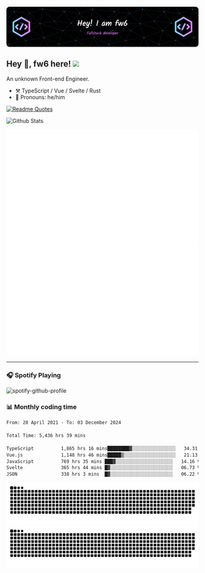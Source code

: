 ![Header](github-header-image.png)

## Hey 👋, fw6 here! <img src="https://github.githubassets.com/images/mona-whisper.gif" height="24" />


An unknown Front-end Engineer.

-   :hammer_and_pick: TypeScript / Vue / Svelte / Rust
-   :man: Pronouns: he/him


[![Readme Quotes](https://quotes-github-readme.vercel.app/api?type=horizontal&theme=algolia)](https://github.com/piyushsuthar/github-readme-quotes)



![Github Stats](https://github-readme-stats.vercel.app/api?username=fw6&bg_color=30,e96443,904e95&title_color=fff&text_color=fff)

![](https://raw.githubusercontent.com/fw6/github-stats-transparent/output/generated/overview.svg)
![](https://raw.githubusercontent.com/fw6/github-stats-transparent/output/generated/languages.svg)


---

### 🎧 Spotify Playing

<!-- ![spotify-github-profile](/img/default.svg) -->

![spotify-github-profile](https://spotify-github-profile.vercel.app/api/view.svg?uid=r6wn4hdvypv0lkzyrj0e0pjct&cover_image=true&theme=default&show_offline=true&background_color=9a10ad&interchange=true&bar_color_cover=true)



### :bar_chart: Monthly coding time 

<!--START_SECTION:waka-->

```txt
From: 28 April 2021 - To: 03 December 2024

Total Time: 5,436 hrs 39 mins

TypeScript          1,865 hrs 16 mins████████▓░░░░░░░░░░░░░░░░   34.31 %
Vue.js              1,148 hrs 46 mins█████▒░░░░░░░░░░░░░░░░░░░   21.13 %
JavaScript          769 hrs 35 mins ███▓░░░░░░░░░░░░░░░░░░░░░   14.16 %
Svelte              365 hrs 44 mins █▓░░░░░░░░░░░░░░░░░░░░░░░   06.73 %
JSON                338 hrs 3 mins  █▓░░░░░░░░░░░░░░░░░░░░░░░   06.22 %
```

<!--END_SECTION:waka-->




![github contribution grid snake animation](https://raw.githubusercontent.com/platane/platane/output/github-contribution-grid-snake-dark.svg#gh-dark-mode-only)![github contribution grid snake animation](https://raw.githubusercontent.com/platane/platane/output/github-contribution-grid-snake.svg#gh-light-mode-only)
